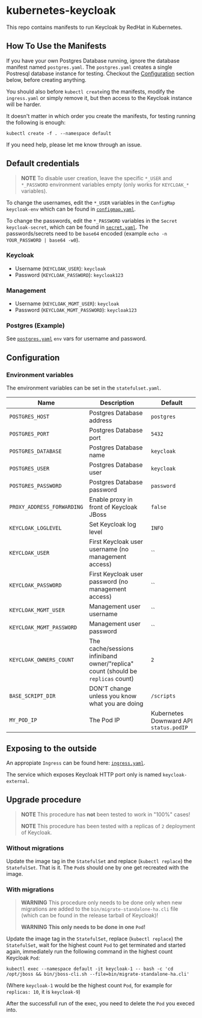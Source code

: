 # kubernetes-keycloak

This repo contains manifests to run Keycloak by RedHat in Kubernetes.

## How To Use the Manifests
If you have your own Postgres Database running, ignore the database manifest named `postgres.yaml`.
The `postgres.yaml` creates a single Postresql database instance for testing.
Checkout the [Configuration](#Configuration) section below, before creating anything.

You should also before `kubectl create`ing the manifests, modify the `ingress.yaml` or simply remove it, but then access to the Keycloak instance will be harder.

It doesn't matter in which order you create the manifests, for testing running the following is enough:
```
kubectl create -f . --namespace default
```

If you need help, please let me know through an issue.

## Default credentials
> **NOTE** To disable user creation, leave the specific `*_USER` and `*_PASSWORD` environment variables empty (only works for `KEYCLOAK_*` variables).

To change the usernames, edit the `*_USER` variables in the `ConfigMap` `keycloak-env` which can be found in [`configmap.yaml`](configmap.yaml).

To change the passwords, edit the `*_PASSWORD` variables in the `Secret` `keycloak-secret`, which can be found in [`secret.yaml`](secret.yaml). The passwords/secrets need to be `base64` encoded (example `echo -n YOUR_PASSWORD | base64 -w0`).

### Keycloak
* Username (`KEYCLOAK_USER`): `keycloak`
* Password (`KEYCLOAK_PASSWORD`): `keycloak123`

### Management
* Username (`KEYCLOAK_MGMT_USER`): `keycloak`
* Password (`KEYCLOAK_MGMT_PASSWORD`): `keycloak123`

### Postgres (Example)
See [`postgres.yaml`](postgres.yaml) `env` vars for username and password.

## Configuration
### Environment variables
The environment variables can be set in the `statefulset.yaml`.

| Name                       | Description                                                                      | Default                                |
| -------------------------- | -------------------------------------------------------------------------------- | -------------------------------------- |
| `POSTGRES_HOST`            | Postgres Database address                                                        | `postgres`                             |
| `POSTGRES_PORT`            | Postgres Database port                                                           | `5432`                                 |
| `POSTGRES_DATABASE`        | Postgres Database name                                                           | `keycloak`                             |
| `POSTGRES_USER`            | Postgres Database user                                                           | `keycloak`                             |
| `POSTGRES_PASSWORD`        | Postgres Database password                                                       | `password`                             |
| `PROXY_ADDRESS_FORWARDING` | Enable proxy in front of Keycloak JBoss                                          | `false`                                |
| `KEYCLOAK_LOGLEVEL`        | Set Keycloak log level                                                           | `INFO`                                 |
| `KEYCLOAK_USER`            | First Keycloak user username (no management access)                              | ``                                     |
| `KEYCLOAK_PASSWORD`        | First Keycloak user password (no management access)                              | ``                                     |
| `KEYCLOAK_MGMT_USER`       | Management user username                                                         | ``                                     |
| `KEYCLOAK_MGMT_PASSWORD`   | Management user password                                                         | ``                                     |
| `KEYCLOAK_OWNERS_COUNT`    | The cache/sessions infiniband owner/"replica" count (should be `replicas` count) | `2`                                    |
| `BASE_SCRIPT_DIR`          | DON'T change unless you know what you are doing                                  | `/scripts`                             |
| `MY_POD_IP`                | The Pod IP                                                                       | Kubernetes Downward API `status.podIP` |

## Exposing to the outside
An appropiate `Ingress` can be found here: [`ingress.yaml`](ingress.yaml).

The service which exposes Keycloak HTTP port only is named `keycloak-external`.

## Upgrade procedure
> **NOTE** This procedure has **not** been tested to work in "100%" cases!
>
> **NOTE** This procedure has been tested with a replicas of `2` deployment of Keycloak.

### Without migrations
Update the image tag in the `StatefulSet` and replace (`kubectl replace`) the `StatefulSet`.
That is it. The `Pod`s should one by one get recreated with the image.

### With migrations
> **WARNING** This procedure only needs to be done only when new migrations are added to the `bin/migrate-standalone-ha.cli` file (which can be found in the release tarball of Keycloak)!
>
> **WARNING** **This only needs to be done in one `Pod`!**

Update the image tag in the `StatefulSet`, replace (`kubectl replace`) the `StatefulSet`, wait for the highest count `Pod` to get terminated and started again, immediately run the following command in the highest count Keycloak `Pod`:

```
kubectl exec --namespace default -it keycloak-1 -- bash -c 'cd /opt/jboss && bin/jboss-cli.sh --file=bin/migrate-standalone-ha.cli'
```

(Where `keycloak-1` would be the highest count `Pod`, for example for `replicas: 10`, it is `keycloak-9`)

After the successfull run of the exec, you need to delete the `Pod` you execed into.

